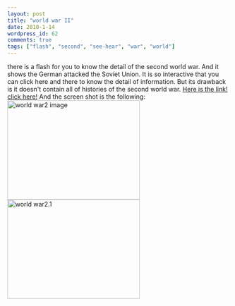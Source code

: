 ```yaml
---
layout: post
title: "world war II"
date: 2010-1-14
wordpress_id: 62
comments: true
tags: ["flash", "second", "see-hear", "war", "world"]
---
```

<meta name="_edit_last" content="1" />
<meta name="views" content="1763" />
there is a flash for you to know the detail of the second world war. And it shows the German attacked the Soviet Union. It is so interactive that you can click here and there to know the detail of information. But its drawback is it doesn't contain all of histories of the second world war.
<a title="war" href="http://english.pobediteli.ru/flash.html?DR=0"> Here is the link! click here!</a>
And the screen shot is the following:
<a href="http://chillyc.info/wp-content/uploads/2010/01/world-war2.jpg"><img class="aligncenter size-medium wp-image-60" title="world war2" src="http://chillyc.info/wp-content/uploads/2010/01/world-war2-300x225.jpg" alt="world war2 image" width="300" height="225" /></a>
<a href="http://chillyc.info/wp-content/uploads/2010/01/world-war2.1.jpg"><img class="aligncenter size-medium wp-image-61" title="world war2.1" src="http://chillyc.info/wp-content/uploads/2010/01/world-war2.1-300x225.jpg" alt="world war2.1" width="300" height="225" /></a>
